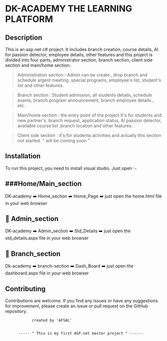 

   #  DK-ACADEMY THE LEARNING PLATFORM 
    
## Description
  This is an asp.net c# project. It includes branch creation, course details, AI for
passion detector, employee details, other features and this project is divided
into four parts, administrator section, branch section, client side section and
main/home section.

> Administration section : Admin can be create , drop branch and schedule
argent meeting ,special programs, employee's list, student's list and other
features.

> Branch section : Student admission, all students details, schedule exams,
branch program announcement, branch employee details , etc.

> Main/home section : the entry point of the project It's for students and new
partner's. branch request, application status, AI passion detector, available
course list ,branch location and other features.

> Client side section : it's for students activities and actually this section not
started. " will be coming soon "

  ## Installation
To run this project, you need to install visual studio. Just open :-

###Home/Main_section 
----------------------
DK-academy ➡️ Home_section ➡️ Home_Page ➡️ just open the home.html file in your web browser

🏴 Admin_section
---------------------
DK-academy ➡️ Admin_section ➡️ Std_Details ➡️ just open the std_details.aspx file in your web browser


🏴 Branch_section
--------------------
Dk-academy ➡️ branch-section ➡️ Dash_Board ➡️ just open the dashboard.aspx file in your web browser



## Contributing
Contributions are welcome. If you find any issues or have any suggestions for improvement, please create an issue or pull request on the GitHub repository.
    
    
                created by 'AFSAL'


          ----- " This is my first ASP.net master project " ------
